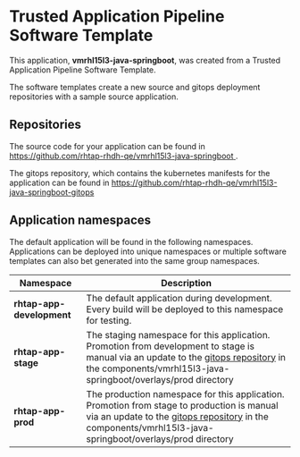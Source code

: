 # Trusted Application Pipeline Software Template

This application, **vmrhl15l3-java-springboot**, was created from a Trusted Application Pipeline Software Template.

The software templates create a new source and gitops deployment repositories with a sample source application. 

## Repositories

The source code for your application can be found in [https://github.com/rhtap-rhdh-qe/vmrhl15l3-java-springboot ](https://github.com/rhtap-rhdh-qe/vmrhl15l3-java-springboot ).
 
The gitops repository, which contains the kubernetes manifests for the application can be found in 
[https://github.com/rhtap-rhdh-qe/vmrhl15l3-java-springboot-gitops ](https://github.com/rhtap-rhdh-qe/vmrhl15l3-java-springboot-gitops ) 

## Application namespaces 

The default application will be found in the following namespaces. Applications can be deployed into unique namespaces or multiple software templates can also bet generated into the same group namespaces.  

|  Namespace   |  Description   |  
| -------- | -------- |   
| **rhtap-app-development** | The default application during development. Every build will be deployed to this namespace for testing. | 
| **rhtap-app-stage** | The staging namespace for this application. Promotion from development to stage is manual via an update to the [gitops repository](https://github.com/rhtap-rhdh-qe/vmrhl15l3-java-springboot-gitops ) in the components/vmrhl15l3-java-springboot/overlays/prod directory |  
| **rhtap-app-prod** | The production namespace for this application. Promotion from stage to production is manual via an update to the [gitops repository](https://github.com/rhtap-rhdh-qe/vmrhl15l3-java-springboot-gitops ) in the components/vmrhl15l3-java-springboot/overlays/prod directory | 